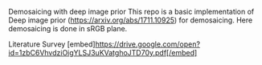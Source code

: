 Demosaicing with deep image prior
This repo is a basic implementation of Deep image prior (https://arxiv.org/abs/1711.10925) for demosaicing.
Here demosaicing is done in sRGB plane.

Literature Survey
[embed]https://drive.google.com/open?id=1zbC6VhvdziOigYLSJ3uKVatghoJTD70y.pdf[/embed]

